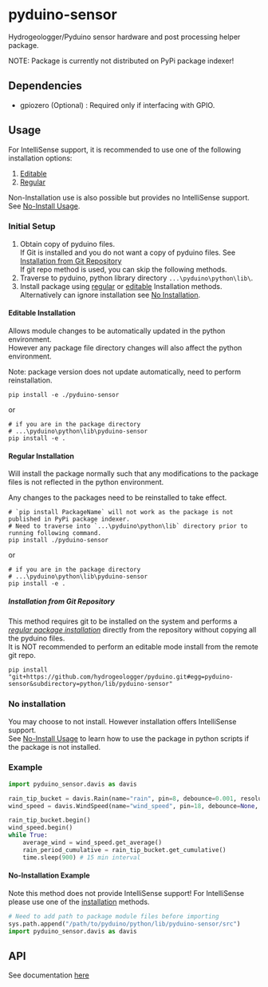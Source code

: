 # pyduino-sensor

Hydrogeologger/Pyduino sensor hardware and post processing helper package.

NOTE: Package is currently not distributed on PyPi package indexer!

## Dependencies

- gpiozero (Optional) : Required only if interfacing with GPIO.

## Usage

For IntelliSense support, it is recommended to use one of the following installation options:

1. [Editable](#editable-installation)
2. [Regular](#regular-installation)

Non-Installation use is also possible but provides no IntelliSense support. See [No-Install Usage](#no-installation-example).

### Initial Setup

1. Obtain copy of pyduino files.\
   If Git is installed and you do not want a copy of pyduino files.
   See [Installation from Git Repository](#installation-from-git-repository)\
   If git repo method is used, you can skip the following methods.
2. Traverse to pyduino, python library directory `...\pyduino\python\lib\`.
3. Install package using [regular](#regular-installation) or [editable](#editable-installation) Installation methods.
    Alternatively can ignore installation see [No Installation](#no-installation).

#### Editable Installation

Allows module changes to be automatically updated in the python environment.\
However any package file directory changes will also affect the python environment.

Note: package version does not update automatically, need to perform reinstallation.

```shell
pip install -e ./pyduino-sensor
```

or

```shell
# if you are in the package directory
# ...\pyduino\python\lib\pyduino-sensor
pip install -e .
```

#### Regular Installation

Will install the package normally such that any modifications to the package
files is not reflected in the python environment.

Any changes to the packages need to be reinstalled to take effect.

```shell
# `pip install PackageName` will not work as the package is not published in PyPi package indexer.
# Need to traverse into `...\pyduino\python\lib` directory prior to running following command.
pip install ./pyduino-sensor
```

or

```shell
# if you are in the package directory
# ...\pyduino\python\lib\pyduino-sensor
pip install -e .
```

##### Installation from Git Repository

This method requires git to be installed on the system and performs a [*regular package installation*](#regular-installation)
directly from the repository without copying all the pyduino files.\
It is NOT recommended to perform an editable mode install from the remote git repo.

```shell
pip install "git+https://github.com/hydrogeologger/pyduino.git#egg=pyduino-sensor&subdirectory=python/lib/pyduino-sensor"
```

### No installation

You may choose to not install. However installation offers IntelliSense support.\
See [No-Install Usage](#no-installation-example) to learn how to use the package in python scripts if the package is not installed.

### Example

```python
import pyduino_sensor.davis as davis

rain_tip_bucket = davis.Rain(name="rain", pin=8, debounce=0.001, resolution=0.2, debug=False)
wind_speed = davis.WindSpeed(name="wind_speed", pin=18, debounce=None, debug=False)

rain_tip_bucket.begin()
wind_speed.begin()
while True:
    average_wind = wind_speed.get_average()
    rain_period_cumulative = rain_tip_bucket.get_cumulative()
    time.sleep(900) # 15 min interval
```

#### No-Installation Example

Note this method does not provide IntelliSense support! For IntelliSense please use one of the [installation](#initial-setup) methods.

```python
# Need to add path to package module files before importing
sys.path.append("/path/to/pyduino/python/lib/pyduino-sensor/src")
import pyduino_sensor.davis as davis
```

## API

See documentation [here](<./docs/readme.md>)

